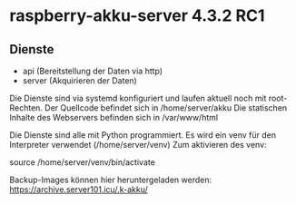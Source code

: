 # raspberry-akku-server 4.3.2 RC1

## Dienste
- api (Bereitstellung der Daten via http)
- server (Akquirieren der Daten)

Die Dienste sind via systemd konfiguriert und laufen aktuell noch mit root-Rechten.
Der Quellcode befindet sich in /home/server/akku
Die statischen Inhalte des Webservers befinden sich in /var/www/html

Die Dienste sind alle mit Python programmiert.
Es wird ein venv für den Interpreter verwendet (/home/server/venv)
Zum aktivieren des venv:

source /home/server/venv/bin/activate

Backup-Images können hier heruntergeladen werden: https://archive.server101.icu/.k-akku/
